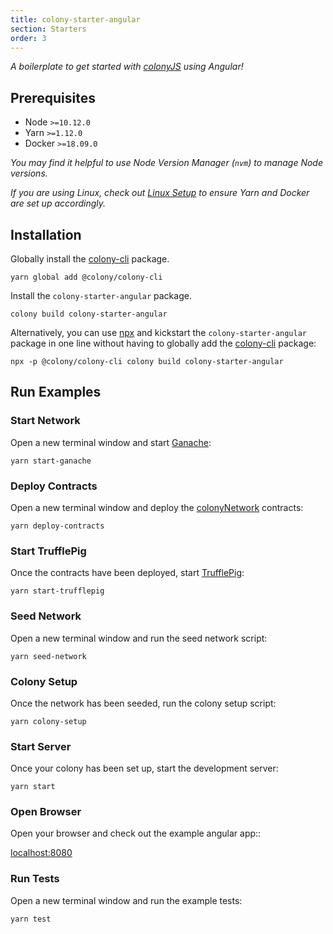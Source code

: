 ```yaml
---
title: colony-starter-angular
section: Starters
order: 3
---
```


_A boilerplate to get started with [colonyJS](https://github.com/JoinColony/colonyJS) using Angular!_

## Prerequisites

- Node `>=10.12.0`
- Yarn `>=1.12.0`
- Docker `>=18.09.0`

_You may find it helpful to use Node Version Manager (`nvm`) to manage Node versions._

_If you are using Linux, check out [Linux Setup](/colonystarter/docs-linux-setup/) to ensure Yarn and Docker are set up accordingly._

## Installation

Globally install the [colony-cli](/colonystarter/cli-colony-cli) package.

```
yarn global add @colony/colony-cli
```

Install the `colony-starter-angular` package.

```
colony build colony-starter-angular
```

Alternatively, you can use [npx](https://www.npmjs.com/package/npx) and kickstart the `colony-starter-angular` package in one line without having to globally add the [colony-cli](/cli-colony-cli) package:

```
npx -p @colony/colony-cli colony build colony-starter-angular
```

## Run Examples

### Start Network

Open a new terminal window and start [Ganache](https://github.com/trufflesuite/ganache-cli):

```
yarn start-ganache
```

### Deploy Contracts

Open a new terminal window and deploy the [colonyNetwork](https://github.com/JoinColony/colonyNetwork) contracts:

```
yarn deploy-contracts
```

### Start TrufflePig

Once the contracts have been deployed, start [TrufflePig](https://github.com/JoinColony/trufflepig):

```
yarn start-trufflepig
```

### Seed Network

Open a new terminal window and run the seed network script:

```
yarn seed-network
```

### Colony Setup

Once the network has been seeded, run the colony setup script:

```
yarn colony-setup
```

### Start Server

Once your colony has been set up, start the development server:

```
yarn start
```

### Open Browser

Open your browser and check out the example angular app::

[localhost:8080](http://localhost:8080)

### Run Tests

Open a new terminal window and run the example tests:

```
yarn test
```

